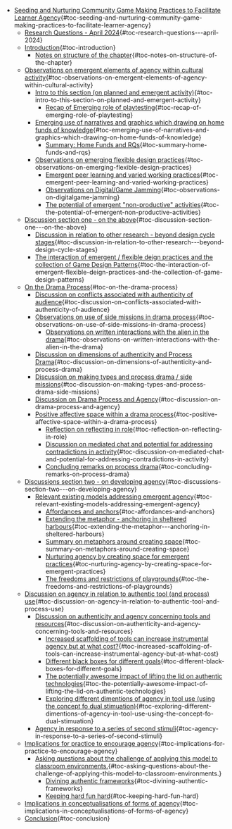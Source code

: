 -   [Seeding and Nurturing Community Game Making Practices to Facilitate
    Learner
    Agency](#seeding-and-nurturing-community-game-making-practices-to-facilitate-learner-agency){#toc-seeding-and-nurturing-community-game-making-practices-to-facilitate-learner-agency}
    -   [Research Questions - April
        2024](#research-questions---april-2024){#toc-research-questions---april-2024}
    -   [Introduction](#introduction){#toc-introduction}
        -   [Notes on structure of the
            chapter](#notes-on-structure-of-the-chapter){#toc-notes-on-structure-of-the-chapter}
    -   [Observations on emergent elements of agency within cultural
        activity](#observations-on-emergent-elements-of-agency-within-cultural-activity){#toc-observations-on-emergent-elements-of-agency-within-cultural-activity}
        -   [Intro to this section (on planned and emergent
            activity)](#intro-to-this-section-on-planned-and-emergent-activity){#toc-intro-to-this-section-on-planned-and-emergent-activity}
            -   [Recap of Emerging role of
                playtesting](#recap-of-emerging-role-of-playtesting){#toc-recap-of-emerging-role-of-playtesting}
        -   [Emerging use of narratives and graphics which drawing on
            home funds of
            knowledge](#emerging-use-of-narratives-and-graphics-which-drawing-on-home-funds-of-knowledge){#toc-emerging-use-of-narratives-and-graphics-which-drawing-on-home-funds-of-knowledge}
            -   [Summary: Home Funds and
                RQs](#summary-home-funds-and-rqs){#toc-summary-home-funds-and-rqs}
        -   [Observations on emerging flexible design
            practices](#observations-on-emerging-flexible-design-practices){#toc-observations-on-emerging-flexible-design-practices}
            -   [Emergent peer learning and varied working
                practices](#emergent-peer-learning-and-varied-working-practices){#toc-emergent-peer-learning-and-varied-working-practices}
            -   [Observations on Digital/Game
                Jamming](#observations-on-digitalgame-jamming){#toc-observations-on-digitalgame-jamming}
            -   [The potential of emergent "non-productive"
                activities](#the-potential-of-emergent-non-productive-activities){#toc-the-potential-of-emergent-non-productive-activities}
    -   [Discussion section one - on the
        above](#discussion-section-one---on-the-above){#toc-discussion-section-one---on-the-above}
        -   [Discussion in relation to other research - beyond design
            cycle
            stages](#discussion-in-relation-to-other-research---beyond-design-cycle-stages){#toc-discussion-in-relation-to-other-research---beyond-design-cycle-stages}
        -   [The interaction of emergent / flexible deign practices and
            the collection of Game Design
            Patterns](#the-interaction-of-emergent-flexible-deign-practices-and-the-collection-of-game-design-patterns){#toc-the-interaction-of-emergent-flexible-deign-practices-and-the-collection-of-game-design-patterns}
    -   [On the Drama
        Process](#on-the-drama-process){#toc-on-the-drama-process}
        -   [Discussion on conflicts associated with authenticity of
            audience](#discussion-on-conflicts-associated-with-authenticity-of-audience){#toc-discussion-on-conflicts-associated-with-authenticity-of-audience}
        -   [Observations on use of side missions in drama
            process](#observations-on-use-of-side-missions-in-drama-process){#toc-observations-on-use-of-side-missions-in-drama-process}
            -   [Observations on written interactions with the alien in
                the
                drama](#observations-on-written-interactions-with-the-alien-in-the-drama){#toc-observations-on-written-interactions-with-the-alien-in-the-drama}
        -   [Discussion on dimensions of authenticity and Process
            Drama](#discussion-on-dimensions-of-authenticity-and-process-drama){#toc-discussion-on-dimensions-of-authenticity-and-process-drama}
        -   [Discussion on making types and process drama / side
            missions](#discussion-on-making-types-and-process-drama-side-missions){#toc-discussion-on-making-types-and-process-drama-side-missions}
        -   [Discussion on Drama Process and
            Agency](#discussion-on-drama-process-and-agency){#toc-discussion-on-drama-process-and-agency}
        -   [Positive affective space within a drama
            process](#positive-affective-space-within-a-drama-process){#toc-positive-affective-space-within-a-drama-process}
            -   [Reflection on reflecting in
                role](#reflection-on-reflecting-in-role){#toc-reflection-on-reflecting-in-role}
            -   [Discussion on mediated chat and potential for
                addressing contradictions in
                activity](#discussion-on-mediated-chat-and-potential-for-addressing-contradictions-in-activity){#toc-discussion-on-mediated-chat-and-potential-for-addressing-contradictions-in-activity}
            -   [Concluding remarks on process
                drama](#concluding-remarks-on-process-drama){#toc-concluding-remarks-on-process-drama}
    -   [Discussions section two - on developing
        agency](#discussions-section-two---on-developing-agency){#toc-discussions-section-two---on-developing-agency}
        -   [Relevant existing models addressing emergent
            agency](#relevant-existing-models-addressing-emergent-agency){#toc-relevant-existing-models-addressing-emergent-agency}
            -   [Affordances and
                anchors](#affordances-and-anchors){#toc-affordances-and-anchors}
            -   [Extending the metaphor - anchoring in sheltered
                harbours](#extending-the-metaphor---anchoring-in-sheltered-harbours){#toc-extending-the-metaphor---anchoring-in-sheltered-harbours}
            -   [Summary on metaphors around creating
                space](#summary-on-metaphors-around-creating-space){#toc-summary-on-metaphors-around-creating-space}
            -   [Nurturing agency by creating space for emergent
                practices](#nurturing-agency-by-creating-space-for-emergent-practices){#toc-nurturing-agency-by-creating-space-for-emergent-practices}
            -   [The freedoms and restrictions of
                playgrounds](#the-freedoms-and-restrictions-of-playgrounds){#toc-the-freedoms-and-restrictions-of-playgrounds}
    -   [Discussion on agency in relation to authentic tool (and
        process)
        use](#discussion-on-agency-in-relation-to-authentic-tool-and-process-use){#toc-discussion-on-agency-in-relation-to-authentic-tool-and-process-use}
        -   [Discussion on authenticity and agency concerning tools and
            resources](#discussion-on-authenticity-and-agency-concerning-tools-and-resources){#toc-discussion-on-authenticity-and-agency-concerning-tools-and-resources}
            -   [Increased scaffolding of tools can increase
                instrumental agency but at what
                cost?](#increased-scaffolding-of-tools-can-increase-instrumental-agency-but-at-what-cost){#toc-increased-scaffolding-of-tools-can-increase-instrumental-agency-but-at-what-cost}
            -   [Different black boxes for different
                goals](#different-black-boxes-for-different-goals){#toc-different-black-boxes-for-different-goals}
            -   [The potentially awesome impact of lifting the lid on
                authentic
                technologies](#the-potentially-awesome-impact-of-lifting-the-lid-on-authentic-technologies){#toc-the-potentially-awesome-impact-of-lifting-the-lid-on-authentic-technologies}
            -   [Exploring different dimentions of agency in tool use
                (using the concept fo dual
                stimuation)](#exploring-different-dimentions-of-agency-in-tool-use-using-the-concept-fo-dual-stimuation){#toc-exploring-different-dimentions-of-agency-in-tool-use-using-the-concept-fo-dual-stimuation}
        -   [Agency in response to a series of second
            stimuli](#agency-in-response-to-a-series-of-second-stimuli){#toc-agency-in-response-to-a-series-of-second-stimuli}
    -   [Implications for practice to encourage
        agency](#implications-for-practice-to-encourage-agency){#toc-implications-for-practice-to-encourage-agency}
        -   [Asking questions about the challenge of applying this model
            to classroom
            environments.](#asking-questions-about-the-challenge-of-applying-this-model-to-classroom-environments.){#toc-asking-questions-about-the-challenge-of-applying-this-model-to-classroom-environments.}
            -   [Divining authentic
                frameworks](#divining-authentic-frameworks){#toc-divining-authentic-frameworks}
            -   [Keeping hard fun
                hard](#keeping-hard-fun-hard){#toc-keeping-hard-fun-hard}
    -   [Implications in conceptualisations of forms of
        agency](#implications-in-conceptualisations-of-forms-of-agency){#toc-implications-in-conceptualisations-of-forms-of-agency}
    -   [Conclusion](#conclusion){#toc-conclusion}
